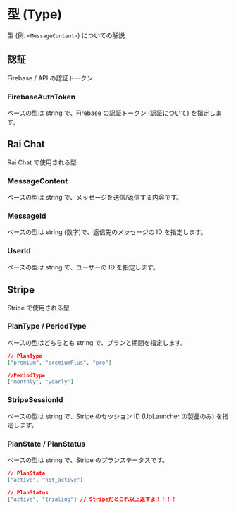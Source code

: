 # 型 (Type)

型 (例: `<MessageContent>`) についての解説

## 認証

Firebase / API の認証トークン

### FirebaseAuthToken

ベースの型は string で、Firebase の認証トークン ([認証について](/api/authorization)) を指定します。

## Rai Chat

Rai Chat で使用される型

### MessageContent

ベースの型は string で、メッセージを送信/返信する内容です。

### MessageId

ベースの型は string (数字)で、返信先のメッセージの ID を指定します。

### UserId

ベースの型は string で、ユーザーの ID を指定します。

## Stripe

Stripe で使用される型

### PlanType / PeriodType

ベースの型はどちらとも string で、プランと期間を指定します。

```json
// PlanType
["premium", "premiumPlus", "pro"]

//PeriodType
["monthly", "yearly"]
```

### StripeSessionId

ベースの型は string で、Stripe のセッション ID (UpLauncher の製品のみ) を指定します。

### PlanState / PlanStatus

ベースの型は string で、Stripe のプランステータスです。

```json
// PlanState
["active", "not_active"]

// PlanStatus
["active", "trialing"] // Stripeだとこれ以上返すよ！！！！
```
